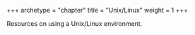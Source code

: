 +++
archetype = "chapter"
title = "Unix/Linux"
weight = 1
+++

Resources on using a Unix/Linux environment.
